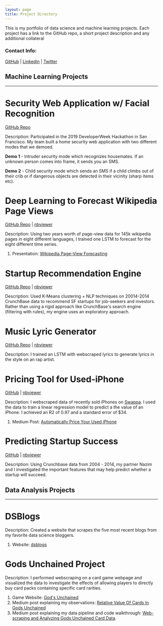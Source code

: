 ```yaml
---
layout: page
title: Project Directory
---
```


This is my portfolio of data science and machine learning projects. Each project has a link to the GitHub repo, a short project description and any additional collateral

### Contact Info:
[GitHub](https://github.com/jdmendoza) |
[LinkedIn](https://www.linkedin.com/in/jdmendoza1) |
[Twitter](https://twitter.com/Jdanny650)


## Machine Learning Projects

---
# Security Web Application w/ Facial Recognition

[GitHub Repo](https://github.com/dynogravelso/devweek_hackathon_2019)

Description: Participated in the 2019 DeveloperWeek Hackathon in San Francisco. My team built a home security web application with two different modes that we demoed.

**Demo 1** - Intruder security mode which recognizes housemates. If an unknown person comes into frame, it sends you an SMS.

**Demo 2** - Child security mode which sends an SMS if a child climbs out of their crib or if dangerous objects are detected in their vicinity (sharp items etc).



# Deep Learning to Forecast Wikipedia Page Views

[GitHub Repo](https://github.com/jdmendoza/wikipedia_time_series_forecasting) | [nbviewer](https://nbviewer.jupyter.org/github/jdmendoza/wikipedia_time_series_forecasting/blob/master/Wikipedia_Language_LSTM.ipynb)

Description: Using two years worth of page-view data for 145k wikipedia pages in eight different languages, I trained one LSTM to forecast for the eight different time series.

1. Presentation: [Wikipedia Page-View Forecasting](https://www.dropbox.com/s/7yhrfevqn9yyoj4/wiki_forecasting.pptx?dl=0)



# Startup Recommendation Engine

[GitHub Repo](https://github.com/jdmendoza/startup_recommendation_engine) | [nbviewer](https://nbviewer.jupyter.org/github/jdmendoza/startup_recommendation_engine/blob/master/Startup_Recommender.ipynb)

Description: Used K-Means clustering + NLP techniques on 20014-2014 CrunchBase data to recommend SF startups for job-seekers and investors. Rather than using a rigid approach like CrunchBase's search engine (filtering with rules), my engine uses an exploratory approach.



# Music Lyric Generator

[GitHub Repo](https://github.com/jdmendoza/rap_lyrics_generator_lstm) | [nbviewer](https://nbviewer.jupyter.org/github/jdmendoza/rap_lyrics_generator_lstm/blob/master/Rap_Lyrics_Generation.ipynb)

Description: I trained an LSTM with webscraped lyrics to generate lyrics in the style on an rap artist.  



# Pricing Tool for Used-iPhone

[GitHub](https://github.com/jdmendoza/used_iphone_price_prediction) | [nbviewer](https://nbviewer.jupyter.org/github/jdmendoza/used_iphone_price_prediction/blob/master/3_Modeling_Data.ipynb)

Description: I webscraped data of recently sold iPhones on [Swappa](https://swappa.com/buy/iphones). I used the data to train a linear regression model to predict a the value of an iPhone. I achieved an R2 of 0.97 and a standard error of $34.

1. Medium Post: [Automatically Price Your Used iPhone](https://medium.com/@jdannym93/automatically-price-your-used-iphone-2a83bb9eac30)



# Predicting Startup Success

[GitHub](https://github.com/jdmendoza/predicting_startup_success) | [nbviewer](https://nbviewer.jupyter.org/github/jdmendoza/predicting_startup_success/blob/master/Danny_SF_Startup_Acquisition.ipynb)

Description: Using Crunchbase data from 2004 - 2014, my partner Nazim and I investigated the important features that may help predict whether a startup will succeed.


## Data Analysis Projects

---
# DSBlogs

Description: Created a website that scrapes the five  most recent blogs from my favorite data science bloggers.

1. Website: [dsblogs](https://dsblogs.herokuapp.com/)

# Gods Unchained Project

Description: I performed  webscraping on a card game webpage and visualized the data to investigate the effects of allowing players to directly buy card packs containing specific card rarities.

1. Game Website: [God's Unchained](https://godsunchained.com/?refcode=0x07453584C359A2b95fe115CC5eA72c56eEFE3Ee2)
2. Medium post explaining my observations: [Relative Value Of Cards In Gods Unchained](https://medium.com/@jdannym93/relative-value-of-cards-in-gods-unchained-b875a1cee7e0)  
3. Medium post explaining my data pipeline and code walkthrough: [Web-scraping and Analyzing Gods Unchained Card Data](https://medium.com/@jdannym93/web-scraping-and-analyzing-gods-unchained-card-data-1087b9fcd734).
